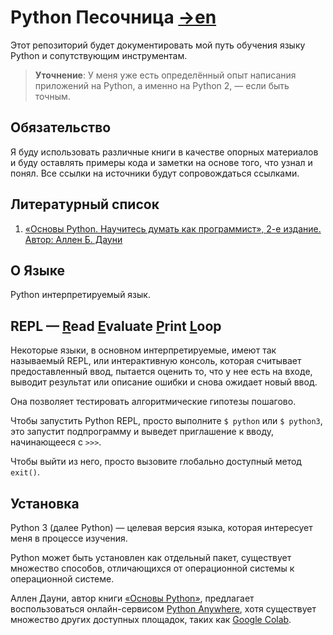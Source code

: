 Python Песочница [→en](README.md)
===

Этот репозиторий будет документировать мой путь обучения языку Python и сопутствующим инструментам.

> **Уточнение**: У меня уже есть определённый опыт написания приложений на Python, а именно на Python 2, — если быть точным.

## Обязательство

Я буду использовать различные книги в качестве опорных материалов и буду оставлять примеры кода и заметки на основе того,
что узнал и понял. Все ссылки на источники будут сопровождаться ссылками.

## Литературный список

1. [«Основы Python. Научитесь думать как программист», 2-е издание. Автор: Аллен Б. Дауни][1]

## О Языке

Python интерпретируемый язык.

## REPL — <ins>R</ins>ead <ins>E</ins>valuate <ins>P</ins>rint <ins>L</ins>oop

Некоторые языки, в основном интерпретируемые, имеют так называемый REPL, или интерактивную консоль,
которая считывает предоставленный ввод, пытается оценить то, что у нее есть на входе, выводит результат
или описание ошибки и снова ожидает новый ввод.

Она позволяет тестировать алгоритмические гипотезы пошагово.

Чтобы запустить Python REPL, просто выполните `$ python` или `$ python3`, это запустит подпрограмму и выведет приглашение
к вводу, начинающееся с `>>>`.

Чтобы выйти из него, просто вызовите глобально доступный метод `exit()`.

## Установка

Python 3 (далее Python) — целевая версия языка, которая интересует меня в процессе изучения.

Python может быть установлен как отдельный пакет, существует множество способов, отличающихся от операционной системы
к операционной системе.

Аллен Дауни, автор книги [«Основы Python»][1], предлагает воспользоваться онлайн-сервисом
[Python Anywhere](https://www.pythonanywhere.com/), хотя существует множество других доступных площадок,
таких как [Google Colab](https://colab.google/).


##

[1]: <https://www.livelib.ru/book/1005972301-osnovy-python-nauchites-dumat-kak-programmist-allen-b-dauni> "Основы Python. Научитесь думать как программист, 2-е издание. Автор: Аллен Б. Дауни"
